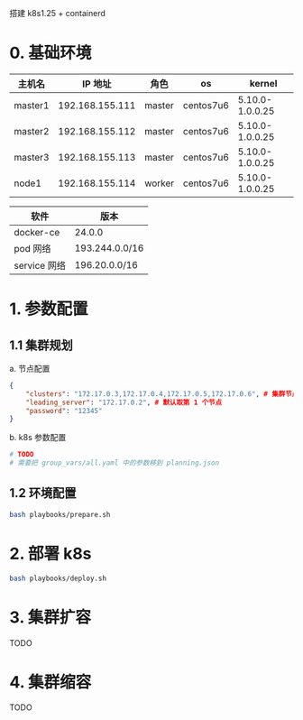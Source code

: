 搭建 k8s1.25 + containerd

# 0. 基础环境

| 主机名  | IP 地址         | 角色   | os        | kernel          |
| ------- | --------------- | ------ | --------- | --------------- |
| master1 | 192.168.155.111 | master | centos7u6 | 5.10.0-1.0.0.25 |
| master2 | 192.168.155.112 | master | centos7u6 | 5.10.0-1.0.0.25 |
| master3 | 192.168.155.113 | master | centos7u6 | 5.10.0-1.0.0.25 |
| node1   | 192.168.155.114 | worker | centos7u6 | 5.10.0-1.0.0.25 |

| 软件         | 版本           |
| ------------ | -------------- |
| docker-ce    | 24.0.0         |
| pod 网络     | 193.244.0.0/16 |
| service 网络 | 196.20.0.0/16  |

# 1. 参数配置

## 1.1 集群规划

a. 节点配置

```json
{
    "clusters": "172.17.0.3,172.17.0.4,172.17.0.5,172.17.0.6", # 集群节点，前三个为 master 节点, 其它的为 worker 节点
    "leading_server": "172.17.0.2", # 默认取第 1 个节点
    "password": "12345"
}
```

b. k8s 参数配置

```bash
# TODO
# 需要把 group_vars/all.yaml 中的参数移到 planning.json
```

## 1.2 环境配置

```bash
bash playbooks/prepare.sh
```

# 2. 部署 k8s

```bash
bash playbooks/deploy.sh
```

# 3. 集群扩容

TODO

# 4. 集群缩容

TODO
